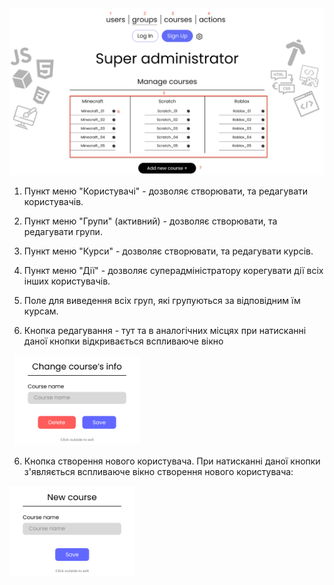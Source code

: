 <img src = "img/sa-groups01.png">  

1. Пункт меню "Користувачі" - дозволяє створювати, та редагувати користувачів.
2. Пункт меню "Групи" (активний) - дозволяє створювати, та редагувати групи.
3. Пункт меню "Курси" - дозволяє створювати, та редагувати курсів.
4. Пункт меню "Дії" - дозволяє суперадміністратору корегувати дії всіх інших користувачів.
5. Поле для виведення всіх груп, які групуються за відповідним їм курсам.

6. Кнопка редагування - тут та в аналогічних місцях при натисканні даної кнопки відкривається вспливаюче вікно  
  
&nbsp;
<img src = "img/Letter - 15.png" width = 200>

6. Кнопка створення нового користувача. При натисканні даної кнопки з'являється вспливаюче вікно створення нового користувача:

<img src = "img/Letter - 14.png" width = 200>